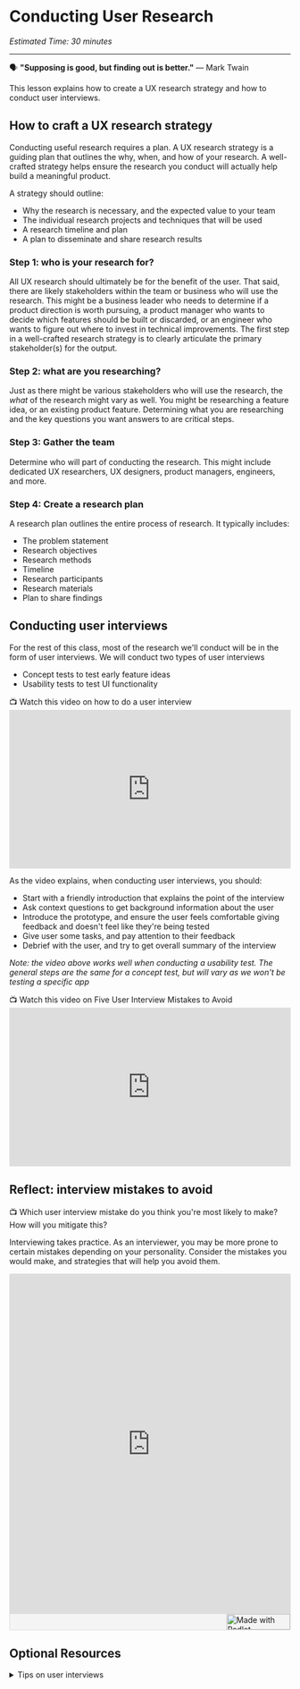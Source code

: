 

# Conducting User Research
*Estimated Time: 30 minutes*

---

<aside>
  
  🗣 **"Supposing is good, but finding out is better."** — Mark Twain
</aside>

This lesson explains how to create a UX research strategy and how to conduct user interviews. 


## How to craft a UX research strategy
Conducting useful research requires a plan. A UX research strategy is a guiding plan that outlines the why, when, and how of your research. A well-crafted strategy helps ensure the research you conduct will actually help build a meaningful product. 

A  strategy should outline:
- Why the research is necessary, and the expected value to your team
- The individual research projects and techniques that will be used 
- A research timeline and plan
- A plan to disseminate and share research results

### Step 1: who is your research for?
All UX research should ultimately be for the benefit of the user. That said, there are likely stakeholders within the team or business who will use the research. This might be a business leader who needs to determine if a product direction is worth pursuing, a product manager who wants to decide which features should be built or discarded, or an engineer who wants to figure out where to invest in technical improvements. The first step in a well-crafted research strategy is to clearly articulate the primary stakeholder(s) for the output.

### Step 2: what are you researching?
Just as there might be various stakeholders who will use the research, the _what_ of the research might vary as well. You might be researching a feature idea, or an existing product feature. Determining what you are researching and the key questions you want answers to are critical steps. 

### Step 3: Gather the team 
Determine who will part of conducting the research. This might include dedicated UX researchers, UX designers, product managers, engineers, and more. 

### Step 4: Create a research plan
A research plan outlines the entire process of research. It typically includes:
- The problem statement
- Research objectives
- Research methods
- Timeline
- Research participants
- Research materials
- Plan to share findings

## Conducting user interviews 
For the rest of this class, most of the research we'll conduct will be in the form of user interviews. We will conduct two types of user interviews
- Concept tests to test early feature ideas
- Usability tests to test UI functionality

<aside>
  📺 Watch this video on how to do a user interview
 </aside>
<div style="position: relative; padding-bottom: 56.25%; height: 0;"> 
  <iframe width="560" height="315" src="https://www.youtube.com/embed/Qq3OiHQ-HCU" title="YouTube video player" frameborder="0" allow="accelerometer; autoplay; clipboard-write; encrypted-media; gyroscope; picture-in-picture" allowfullscreen style="position: absolute; top: 0; left: 0; width: 100%; height: 100%;"></iframe>
 </div>
 
 As the video explains, when conducting user interviews, you should:
 - Start with a friendly introduction that explains the point of the interview
 - Ask context questions to get background information about the user 
 - Introduce the prototype, and ensure the user feels comfortable giving feedback and doesn't feel like they're being tested
 - Give user some tasks, and pay attention to their feedback 
 - Debrief with the user, and try to get overall summary of the interview

_Note: the video above works well when conducting a usability test. The general steps are the same for a concept test, but will vary as we won't be testing a specific app_
 
 
 <aside>
  📺 Watch this video on Five User Interview Mistakes to Avoid
 </aside>
 <div style="position: relative; padding-bottom: 56.25%; height: 0;">
  <iframe width="560" height="315" src="https://www.youtube.com/embed/yBYd5USasXg" title="YouTube video player" frameborder="0" allow="accelerometer; autoplay; clipboard-write; encrypted-media; gyroscope; picture-in-picture" allowfullscreen style="position: absolute; top: 0; left: 0; width: 100%; height: 100%;"></iframe>
  </div>
  
  ## Reflect: interview mistakes to avoid
  <aside>
  📺 Which user interview mistake do you think you're most likely to make? How will you mitigate this?
 </aside>
 
Interviewing takes practice. As an interviewer, you may be more prone to certain mistakes depending on your personality. Consider the mistakes you would make, and strategies that will help you avoid them.
  
<div class="padlet-embed" style="border:1px solid rgba(0,0,0,0.1);border-radius:2px;box-sizing:border-box;overflow:hidden;position:relative;width:100%;background:#F4F4F4"><p style="padding:0;margin:0"><iframe src="https://padlet.com/embed/lzavsdutuod3puoc" frameborder="0" allow="camera;microphone;geolocation" style="width:100%;height:608px;display:block;padding:0;margin:0"></iframe></p><div style="display:flex;align-items:center;justify-content:end;margin:0;height:28px"><a href="https://padlet.com?ref=embed" style="display:block;flex-grow:0;margin:0;border:none;padding:0;text-decoration:none" target="_blank"><div style="display:flex;align-items:center;"><img src="https://padlet.net/embeds/made_with_padlet_2022.png" width="114" height="28" style="padding:0;margin:0;background:0 0;border:none;box-shadow:none" alt="Made with Padlet"></div></a></div></div>

## Optional Resources

<details>
<summary>Tips on user interviews</summary>
<a href="https://www.shopify.com/partners/blog/user-interview" target="_blank">How to Conduct a User Interview That Actually Uncovers Valuable Insights</a><br>
<a href="https://about.gitlab.com/handbook/product/ux/ux-research/discussion-guide-user-interviews/">Writing a discussion guide for user interviews</a>
</details>


